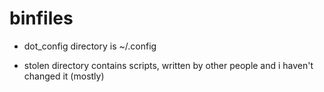 # binfiles

* dot_config directory is ~/.config

* stolen directory contains scripts, written by other people and i haven't changed it (mostly)
